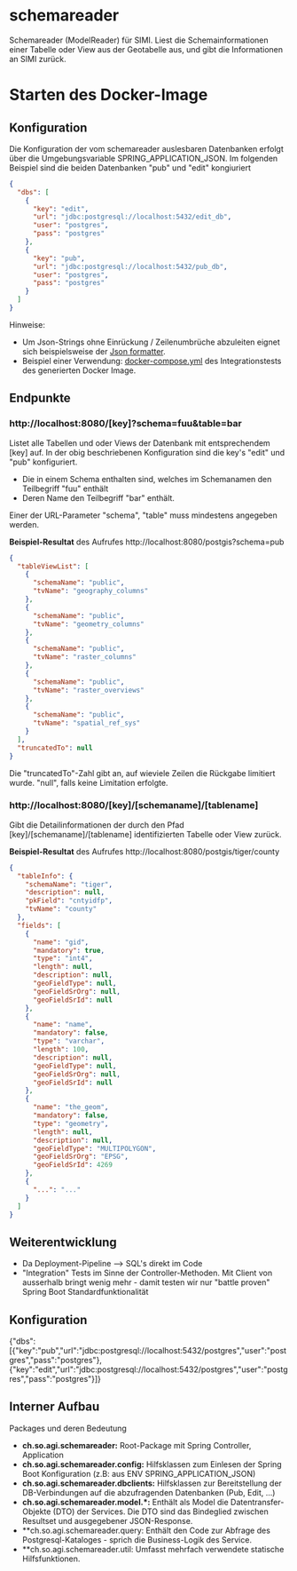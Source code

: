 # schemareader

Schemareader (ModelReader) für SIMI. Liest die Schemainformationen einer Tabelle oder View aus der Geotabelle aus, und
gibt die Informationen an SIMI zurück.

# Starten des Docker-Image

## Konfiguration

Die Konfiguration der vom schemareader auslesbaren Datenbanken erfolgt über die Umgebungsvariable SPRING_APPLICATION_JSON. 
Im folgenden Beispiel sind die beiden Datenbanken "pub" und "edit" kongiuriert

```json
{
  "dbs": [
    {
      "key": "edit",
      "url": "jdbc:postgresql://localhost:5432/edit_db",
      "user": "postgres",
      "pass": "postgres"
    },
    {
      "key": "pub",
      "url": "jdbc:postgresql://localhost:5432/pub_db",
      "user": "postgres",
      "pass": "postgres"
    }
  ]
}
```

Hinweise: 
* Um Json-Strings ohne Einrückung / Zeilenumbrüche abzuleiten eignet sich beispielsweise der [Json formatter](https://jsonformatter.org/).
* Beispiel einer Verwendung: [docker-compose.yml](docker/docker-compose.yml) des Integrationstests des generierten Docker Image.

## Endpunkte

### http://localhost:8080/[key]?schema=fuu&table=bar

Listet alle Tabellen und oder Views der Datenbank mit entsprechendem [key] auf. In der obig beschriebenen Konfiguration sind die key's "edit" und "pub" konfiguriert.
* Die in einem Schema enthalten sind, welches im Schemanamen den Teilbegriff "fuu" enthält
* Deren Name den Teilbegriff "bar" enthält.

Einer der URL-Parameter "schema", "table" muss mindestens angegeben werden.

**Beispiel-Resultat** des Aufrufes http://localhost:8080/postgis?schema=pub

```json
{
  "tableViewList": [
    {
      "schemaName": "public",
      "tvName": "geography_columns"
    },
    {
      "schemaName": "public",
      "tvName": "geometry_columns"
    },
    {
      "schemaName": "public",
      "tvName": "raster_columns"
    },
    {
      "schemaName": "public",
      "tvName": "raster_overviews"
    },
    {
      "schemaName": "public",
      "tvName": "spatial_ref_sys"
    }
  ],
  "truncatedTo": null
}
```

Die "truncatedTo"-Zahl gibt an, auf wieviele Zeilen die Rückgabe limitiert wurde. "null", falls keine Limitation erfolgte.

### http://localhost:8080/[key]/[schemaname]/[tablename]

Gibt die Detailinformationen der durch den Pfad [key]/[schemaname]/[tablename] identifizierten Tabelle oder View zurück.

**Beispiel-Resultat** des Aufrufes http://localhost:8080/postgis/tiger/county

```json
{
  "tableInfo": {
    "schemaName": "tiger",
    "description": null,
    "pkField": "cntyidfp",
    "tvName": "county"
  },
  "fields": [
    {
      "name": "gid",
      "mandatory": true,
      "type": "int4",
      "length": null,
      "description": null,
      "geoFieldType": null,
      "geoFieldSrOrg": null,
      "geoFieldSrId": null
    },
    {
      "name": "name",
      "mandatory": false,
      "type": "varchar",
      "length": 100,
      "description": null,
      "geoFieldType": null,
      "geoFieldSrOrg": null,
      "geoFieldSrId": null
    },
    {
      "name": "the_geom",
      "mandatory": false,
      "type": "geometry",
      "length": null,
      "description": null,
      "geoFieldType": "MULTIPOLYGON",
      "geoFieldSrOrg": "EPSG",
      "geoFieldSrId": 4269
    },
    {
      "...": "..."
    }
  ]
}
```


## Weiterentwicklung

* Da Deployment-Pipeline --> SQL's direkt im Code
* "Integration" Tests im Sinne der Controller-Methoden. Mit Client von ausserhalb bringt wenig mehr - damit testen wir nur "battle proven" Spring Boot Standardfunktionalität

## Konfiguration

{"dbs":[{"key":"pub","url":"jdbc:postgresql://localhost:5432/postgres","user":"postgres","pass":"postgres"},{"key":"edit","url":"jdbc:postgresql://localhost:5432/postgres","user":"postgres","pass":"postgres"}]}

## Interner Aufbau

Packages und deren Bedeutung

* **ch.so.agi.schemareader:** Root-Package mit Spring Controller, Application
* **ch.so.agi.schemareader.config:** Hilfsklassen zum Einlesen der Spring Boot Konfiguration (z.B: aus ENV SPRING_APPLICATION_JSON)
* **ch.so.agi.schemareader.dbclients:** Hilfsklassen zur Bereitstellung der DB-Verbindungen auf die abzufragenden Datenbanken (Pub, Edit, ...)
* **ch.so.agi.schemareader.model.*:** Enthält als Model die Datentransfer-Objekte (DTO) der Services. Die DTO sind das Bindeglied zwischen Resultset und ausgegebener JSON-Response.
* **ch.so.agi.schemareader.query: Enthält den Code zur Abfrage des Postgresql-Kataloges - sprich die Business-Logik des Service. 
* **ch.so.agi.schemareader.util: Umfasst mehrfach verwendete statische Hilfsfunktionen.